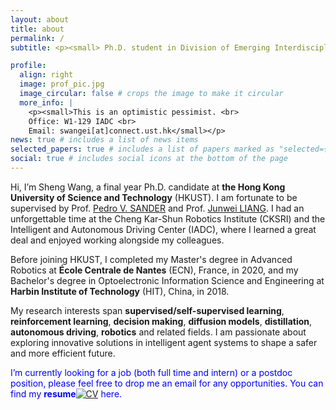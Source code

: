 ```yaml
---
layout: about
title: about
permalink: /
subtitle: <p><small> Ph.D. student in Division of Emerging Interdisciplinary Areas • The Hong Kong University of Science and Technology</small></p>

profile:
  align: right
  image: prof_pic.jpg
  image_circular: false # crops the image to make it circular
  more_info: |
    <p><small>This is an optimistic pessimist. <br>
    Office: W1-129 IADC <br>
    Email: swangei[at]connect.ust.hk</small></p>
news: true # includes a list of news items
selected_papers: true # includes a list of papers marked as "selected={true}"
social: true # includes social icons at the bottom of the page
---
```

Hi, I’m Sheng Wang, a final year Ph.D. candidate at **the Hong Kong University of Science and Technology** (HKUST). I am fortunate to be supervised by Prof. [Pedro V. SANDER](https://www.cse.ust.hk/~psander/) and Prof. [Junwei LIANG](https://junweiliang.me/). I had an unforgettable time at the Cheng Kar-Shun Robotics Institute (CKSRI) and the Intelligent and Autonomous Driving Center (IADC), where I learned a great deal and enjoyed working alongside my colleagues.

Before joining HKUST, I completed my Master's degree in Advanced Robotics at **École Centrale de Nantes** (ECN), France, in 2020, and my Bachelor's degree in Optoelectronic Information Science and Engineering at **Harbin Institute of Technology** (HIT), China, in 2018.

My research interests span **supervised/self-supervised learning**, **reinforcement learning**, **decision making**, **diffusion models**, **distillation**, **autonomous driving**, **robotics** and related fields. I am passionate about exploring innovative solutions in intelligent agent systems to shape a safer and more efficient future. 

<p style="color: blue;">I’m currently looking for a job (both full time and intern) or a postdoc position, please feel free to drop me an email for any opportunities. You can find my <strong>resume</strong><a href="assets/pdf/Sheng_WANG_CV.pdf"><img src="https://img.icons8.com/material-outlined/24/000000/resume.png" alt="CV"></a> here.</p>

